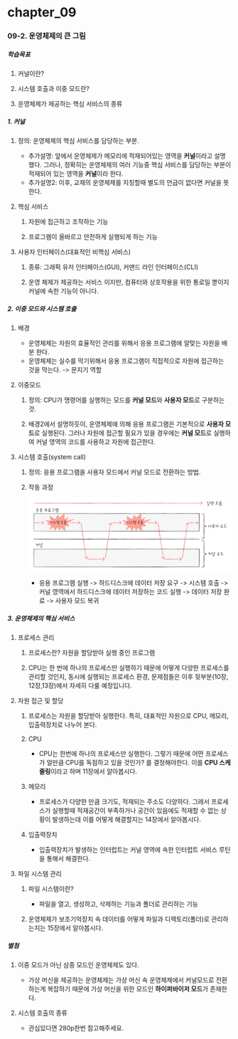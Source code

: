 # chapter_09

### 09-2. 운영체제의 큰 그림

##### 학습목표

1. 커널이란?

2. 시스템 호출과 이중 모드란?

3. 운영체제가 제공하는 핵심 서비스의 종류

##### 1. 커널

1. 정의: 운영체제의 핵심 서비스를 담당하는 부분.
   
   - 추가설명: 앞에서 운영체제가 메모리에 적재되어있는 영역을 **커널**이라고 설명했다. 그러나, 정확히는 운영체제의 여러 기능중 핵심 서비스를 담당하는 부분이 적재되어 있는 영역을 **커널**이라 한다.
   - 추가설명2:  이후, 교재의 운영체제를 지칭할때 별도의 언급이 없다면 커널을 뜻한다.
     
     

2. 핵심 서비스
   
   1. 자원에 접근하고 조작하는 기능
   
   2. 프로그램이 올바르고 안전하게 실행되게 하는 기능

3. 사용자 인터페이스(대표적인 비핵심 서비스)
   
   1. 종류: 그래픽 유저 인터페이스(GUI), 커맨드 라인 인터페이스(CLI) 
   
   2. 운영 체제가 제공하는 서비스 이지만, 컴퓨터와 상호작용을 위한 통로일 뿐이지 커널에 속한 기능이 아니다.

##### 2. 이중 모드와 시스템 호출

1. 배경
   
   - 운영체제는 자원의 효율적인 관리를 위해서 응용 프로그램에 알맞는 자원을 배분 한다.
   - 운영체제는 실수를 막기위해서 응용 프로그램이 직접적으로 자원에 접근하는 것을 막는다. -> 문지기 역할

2. 이중모드
   
   1. 정의: CPU가 명령어를 실행하는 모드를 **커널 모드**와 **사용자 모드**로 구분하는 것.
   
   2. 배경2에서 설명하듯이, 운영체제에 의해 응용 프로그램은 기본적으로 **사용자 모드**로 실행된다. 그러나 자원에 접근할 필요가 있을 경우에는 **커널 모드**로 실행하여 커널 영역의 코드를 사용하고 자원에 접근한다.

3. 시스템 호출(system call)
   
   1. 정의: 응용 프로그램을 사용자 모드에서 커널 모드로 전환하는 방법.
   
   2. 작동 과정
      
      ![](09_2_운영체제의_큰_그림_assets/2022-10-10-23-51-01-image.png)
      
      - 응용 프로그램 실행 -> 하드디스크에 데이터 저장 요구 -> 시스템 호출 -> 커널 영역에서 하드디스크에 데이터 저장하는 코드 실행 -> 데이터 저장 완료 -> 사용자 모드 복귀

##### 3. 운영체제의 핵심 서비스

1. 프로세스 관리
   
   1. 프로세스란? 자원을 할당받아 실행 중인 프로그램
   
   2. CPU는 한 번에 하나의 프로세스만 실행하기 때문에 어떻게 다양한 프로세스를 관리할 것인지, 동시에 실행되는 프로세스 환경, 문제점들은 이후 뒷부분(10장, 12장,13장)에서 자세히 다룰 예정입니다.

2. 자원 접근 및 할당
   
   1. 프로세스는 자원을 할당받아 실행한다. 특히, 대표적인 자원으로 CPU, 메모리, 입출력장치로 나누어 본다.
   
   2. CPU
      
      - CPU는 한번에 하나의 프로세스만 실행한다. 그렇기 때문에 어떤 프로세스가 얼만큼 CPU를 독점하고 있을 것인가? 를 결정해야한다. 이를 **CPU 스케줄링**이라고 하며 11장에서 알아봅시다.
   
   3. 메모리
      
      - 프로세스가 다양한 만큼 크기도, 적재되는 주소도 다양하다. 그래서 프로세스가 실행할때 적재공간이 부족하거나 공간이 있음에도 적재할 수 없는 상황이 발생하는데 이를 어떻게 해결할지는 14장에서 알아봅시다.
   
   4. 입출력장치
      
      - 입출력장치가 발생하는 인터럽트는 커널 영역에 속한 인터럽트 서비스 루틴을 통해서 해결한다.

3. 파일 시스템 관리
   
   1. 파일 시스템이란? 
      
      - 파일을 열고, 생성하고, 삭제하는 기능과 폴더로 관리하는 기능
   
   2. 운영체제가 보조기억장치 속 데이터를 어떻게 파일과 디렉토리(폴더)로 관리하는지는 15장에서 알아봅시다.

##### 별첨

1. 이중 모드가 아닌 삼중 모드인 운영체제도 있다.
   
   - 가상 머신을 제공하는 운영체제는 가상 머신 속 운영체제에서 커널모드로 전환하는게 복잡하기 때문에  가상 머신을 위한 모드인 **하이퍼바이저 모드**가 존재한다.

2. 시스템 호출의 종류
   
   - 관심있다면 280p한번 참고해주세요.
